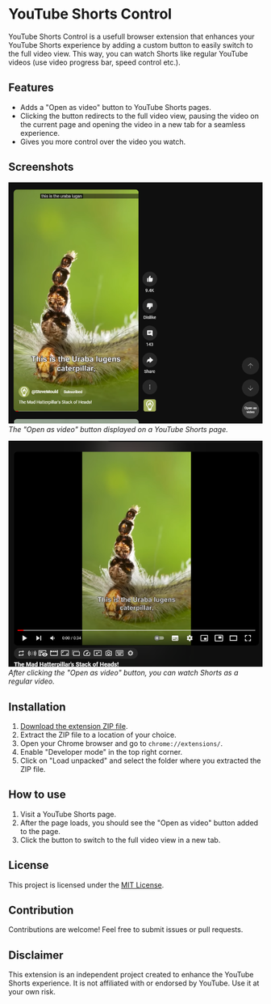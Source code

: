 # YouTube Shorts Control

YouTube Shorts Control is a usefull browser extension that enhances your YouTube Shorts experience by adding a custom button to easily switch to the full video view. This way, you can watch Shorts like regular YouTube videos (use video progress bar, speed control etc.). 

## Features

- Adds a "Open as video" button to YouTube Shorts pages.
- Clicking the button redirects to the full video view, pausing the video on the current page and opening the video in a new tab for a seamless experience.
- Gives you more control over the video you watch.

## Screenshots

![Button](demo/button.png)
*The "Open as video" button displayed on a YouTube Shorts page.*

![Video](demo/video.png)
*After clicking the "Open as video" button, you can watch Shorts as a regular video.*

## Installation

1. [Download the extension ZIP file](https://github.com/numbersanalyst/yt-shorts-control/archive/refs/heads/main.zip).
2. Extract the ZIP file to a location of your choice.
3. Open your Chrome browser and go to `chrome://extensions/`.
4. Enable "Developer mode" in the top right corner.
5. Click on "Load unpacked" and select the folder where you extracted the ZIP file.

## How to use

1. Visit a YouTube Shorts page.
2. After the page loads, you should see the "Open as video" button added to the page.
3. Click the button to switch to the full video view in a new tab.

## License

This project is licensed under the [MIT License](LICENSE).

## Contribution

Contributions are welcome! Feel free to submit issues or pull requests.

## Disclaimer

This extension is an independent project created to enhance the YouTube Shorts experience. It is not affiliated with or endorsed by YouTube. Use it at your own risk.